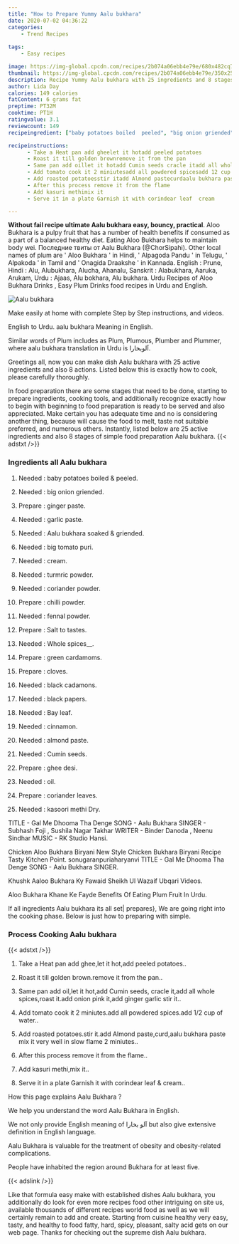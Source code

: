 ```yaml
---
title: "How to Prepare Yummy Aalu bukhara"
date: 2020-07-02 04:36:22
categories:
    - Trend Recipes
    
tags:
    - Easy recipes

image: https://img-global.cpcdn.com/recipes/2b074a06ebb4e79e/680x482cq70/aalu-bukhara-recipe-main-photo.jpg
thumbnail: https://img-global.cpcdn.com/recipes/2b074a06ebb4e79e/350x250cq70/aalu-bukhara-recipe-main-photo.jpg
description: Recipe Yummy Aalu bukhara with 25 ingredients and 8 stages of easy cooking.
author: Lida Day
calories: 149 calories
fatContent: 6 grams fat
preptime: PT32M
cooktime: PT1H
ratingvalue: 3.1
reviewcount: 149
recipeingredient: ["baby potatoes boiled  peeled", "big onion griended", "ginger paste", "garlic paste", "Aalu bukhara soaked  griended", "big tomato puri", "cream", "turmric powder", "coriander powder", "chilli powder", "fennal powder", "Salt to tastes", "Whole spices__", "green cardamoms", "cloves", "black cadamons", "black papers", "Bay leaf", "cinnamon", "almond paste", "Cumin seeds", "ghee desi", "oil", "coriander leaves", "kasoori methi Dry"]

recipeinstructions: 
      - Take a Heat pan add gheelet it hotadd peeled potatoes 
      - Roast it till golden brownremove it from the pan 
      - Same pan add oillet it hotadd Cumin seeds cracle itadd all whole spicesroast itadd onion pink itadd ginger garlic stir it 
      - Add tomato cook it 2 miniutesadd all powdered spicesadd 12 cup of water 
      - Add roasted potatoesstir itadd Almond pastecurdaalu bukhara paste mix it very well in slow flame 2 miniutes 
      - After this process remove it from the flame 
      - Add kasuri methimix it 
      - Serve it in a plate Garnish it with corindear leaf  cream

---
```




**Without fail recipe ultimate Aalu bukhara easy, bouncy, practical**. Aloo Bukhara is a pulpy fruit that has a number of health benefits if consumed as a part of a balanced healthy diet. Eating Aloo Bukhara helps to maintain body wei. Последние твиты от Aalu Bukhara (@ChorSipahi). Other local names of plum are &#39; Aloo Bukhara &#39; in Hindi, &#39; Alpagoda Pandu &#39; in Telugu, &#39; Alpakoda &#39; in Tamil and &#39; Onagida Draakshe &#39; in Kannada. English : Prune, Hindi : Alu, Alubukhara, Alucha, Ahanalu, Sanskrit : Alabukhara, Aaruka, Arukam, Urdu : Ajaas, Alu bokhara, Alu bukhara. Urdu Recipes of Aloo Bukhara Drinks , Easy Plum Drinks food recipes in Urdu and English.


![Aalu bukhara](https://img-global.cpcdn.com/recipes/2b074a06ebb4e79e/680x482cq70/aalu-bukhara-recipe-main-photo.jpg "Aalu bukhara")



Make easily at home with complete Step by Step instructions, and videos.

English to Urdu. aalu bukhara Meaning in English.

Similar words of Plum includes as Plum, Plumous, Plumber and Plummer, where aalu bukhara translation in Urdu is آلوبخارا.


Greetings all, now you can make dish Aalu bukhara with 25 active ingredients and also 8 actions. Listed below this is exactly how to cook, please carefully thoroughly.

In food preparation there are some stages that need to be done, starting to prepare ingredients, cooking tools, and additionally recognize exactly how to begin with beginning to food preparation is ready to be served and also appreciated. Make certain you has adequate time and no is considering another thing, because will cause the food to melt, taste not suitable preferred, and numerous others. Instantly, listed below are 25 active ingredients and also 8 stages of simple food preparation Aalu bukhara.
{{< adstxt />}}

### Ingredients all Aalu bukhara


1. Needed  : baby potatoes boiled &amp; peeled.

1. Needed  : big onion griended.

1. Prepare  : ginger paste.

1. Needed  : garlic paste.

1. Needed  : Aalu bukhara soaked &amp; griended.

1. Needed  : big tomato puri.

1. Needed  : cream.

1. Needed  : turmric powder.

1. Needed  : coriander powder.

1. Prepare  : chilli powder.

1. Needed  : fennal powder.

1. Prepare  : Salt to tastes.

1. Needed  : Whole spices__.

1. Prepare  : green cardamoms.

1. Prepare  : cloves.

1. Needed  : black cadamons.

1. Needed  : black papers.

1. Needed  : Bay leaf.

1. Needed  : cinnamon.

1. Needed  : almond paste.

1. Needed  : Cumin seeds.

1. Prepare  : ghee desi.

1. Needed  : oil.

1. Prepare  : coriander leaves.

1. Needed  : kasoori methi Dry.


TITLE - Gal Me Dhooma Tha Denge SONG - Aalu Bukhara SINGER - Subhash Foji , Sushila Nagar Takhar WRITER - Binder Danoda , Neenu Sindhar MUSIC - RK Studio Hansi.

Chicken Aloo Bukhara Biryani New Style Chicken Bukhara Biryani Recipe Tasty Kitchen Point. sonugaranpuriaharyanvi TITLE - Gal Me Dhooma Tha Denge SONG - Aalu Bukhara SINGER.

Khushk Aaloo Bukhara Ky Fawaid Sheikh Ul Wazaif Ubqari Videos.

Aloo Bukhara Khane Ke Fayde Benefits Of Eating Plum Fruit In Urdu.


If all ingredients Aalu bukhara its all set| prepares}, We are going right into the cooking phase. Below is just how to preparing with simple.

### Process Cooking Aalu bukhara

{{< adstxt />}}


1. Take a Heat pan add ghee,let it hot,add peeled potatoes..



1. Roast it till golden brown.remove it from the pan..



1. Same pan add oil,let it hot,add Cumin seeds, cracle it,add all whole spices,roast it.add onion pink it,add ginger garlic stir it..



1. Add tomato cook it 2 miniutes.add all powdered spices.add 1/2 cup of water..



1. Add roasted potatoes.stir it.add Almond paste,curd,aalu bukhara paste mix it very well in slow flame 2 miniutes..



1. After this process remove it from the flame..



1. Add kasuri methi,mix it..



1. Serve it in a plate Garnish it with corindear leaf &amp; cream..




How this page explains Aalu Bukhara ?

We help you understand the word Aalu Bukhara in English.

We not only provide English meaning of آلو بخارا but also give extensive definition in English language.

Aalu Bukhara is valuable for the treatment of obesity and obesity-related complications.

People have inhabited the region around Bukhara for at least five.


{{< adslink />}}

Like that formula easy make with established dishes Aalu bukhara, you additionally do look for even more recipes food other intriguing on site us, available thousands of different recipes world food as well as we will certainly remain to add and create. Starting from cuisine healthy very easy, tasty, and healthy to food fatty, hard, spicy, pleasant, salty acid gets on our web page. Thanks for checking out the supreme dish Aalu bukhara.
